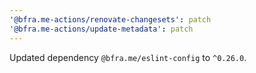 ```yaml
---
'@bfra.me-actions/renovate-changesets': patch
'@bfra.me-actions/update-metadata': patch
---
```


Updated dependency `@bfra.me/eslint-config` to `^0.26.0`.
